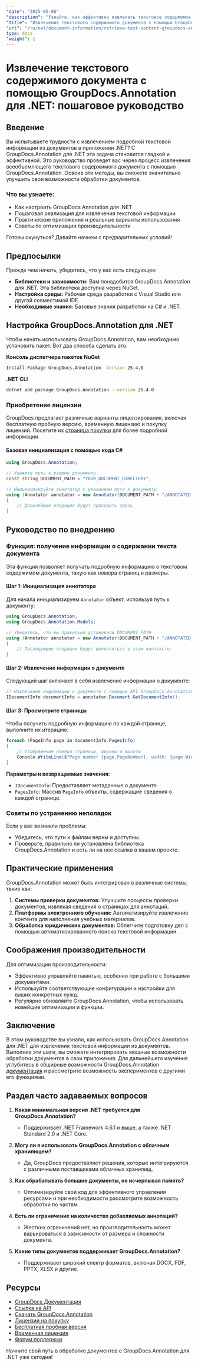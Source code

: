 ```yaml
---
"date": "2025-05-06"
"description": "Узнайте, как эффективно извлекать текстовое содержимое из документов с помощью GroupDocs.Annotation для .NET. Следуйте этому пошаговому руководству, чтобы улучшить свои возможности обработки документов."
"title": "Извлечение текстового содержимого документа с помощью GroupDocs.Annotation для .NET&#58; Пошаговое руководство"
"url": "/ru/net/document-information/retrieve-text-content-groupdocs-annotation-net/"
type: docs
"weight": 1
---
```


# Извлечение текстового содержимого документа с помощью GroupDocs.Annotation для .NET: пошаговое руководство

## Введение

Вы испытываете трудности с извлечением подробной текстовой информации из документов в приложении .NET? С GroupDocs.Annotation для .NET эта задача становится гладкой и эффективной. Это руководство проведет вас через процесс извлечения всеобъемлющего текстового содержимого документа с помощью GroupDocs.Annotation. Освоив эти методы, вы сможете значительно улучшить свои возможности обработки документов.

### Что вы узнаете:
- Как настроить GroupDocs.Annotation для .NET
- Пошаговая реализация для извлечения текстовой информации
- Практические приложения и реальные варианты использования
- Советы по оптимизации производительности

Готовы окунуться? Давайте начнем с предварительных условий!

## Предпосылки

Прежде чем начать, убедитесь, что у вас есть следующее:

- **Библиотеки и зависимости:** Вам понадобится GroupDocs.Annotation для .NET. Эта библиотека доступна через NuGet.
- **Настройка среды:** Рабочая среда разработки с Visual Studio или другой совместимой IDE.
- **Необходимые знания:** Базовые знания разработки на C# и .NET.

## Настройка GroupDocs.Annotation для .NET

Чтобы начать использовать GroupDocs.Annotation, вам необходимо установить пакет. Вот два способа сделать это:

**Консоль диспетчера пакетов NuGet**
```bash
Install-Package GroupDocs.Annotation -Version 25.4.0
```

**.NET CLI**
```bash
dotnet add package GroupDocs.Annotation --version 25.4.0
```

### Приобретение лицензии

GroupDocs предлагает различные варианты лицензирования, включая бесплатную пробную версию, временную лицензию и покупку лицензий. Посетите их [страница покупки](https://purchase.groupdocs.com/buy) для более подробной информации.

#### Базовая инициализация с помощью кода C#

```csharp
using GroupDocs.Annotation;

// Укажите путь к вашему документу
const string DOCUMENT_PATH = "YOUR_DOCUMENT_DIRECTORY";

// Инициализируйте аннотатор с указанием пути к документу
using (Annotator annotator = new Annotator(DOCUMENT_PATH + "/ANNOTATED_DOCX"))
{
    // Дальнейшие операции будут проходить здесь
}
```

## Руководство по внедрению

### Функция: получение информации о содержании текста документа

Эта функция позволяет получать подробную информацию о текстовом содержимом документа, такую как номера страниц и размеры.

#### Шаг 1: Инициализация аннотатора

Для начала инициализируем `Annotator` объект, используя путь к документу:

```csharp
using GroupDocs.Annotation;
using GroupDocs.Annotation.Models;

// Убедитесь, что вы правильно установили DOCUMENT_PATH
using (Annotator annotator = new Annotator(DOCUMENT_PATH + "/ANNOTATED_DOCX"))
{
    // Последующие операции будут выполняться в этом контексте.
}
```

#### Шаг 2: Извлечение информации о документе

Следующий шаг включает в себя извлечение информации о документе:

```csharp
// Извлечение информации о документе с помощью API GroupDocs.Annotation
IDocumentInfo documentInfo = annotator.Document.GetDocumentInfo();
```

#### Шаг 3: Просмотрите страницы

Чтобы получить подробную информацию по каждой странице, выполните их итерацию:

```csharp
foreach (PageInfo page in documentInfo.PagesInfo)
{
    // Отображение номера страницы, ширины и высоты
    Console.WriteLine($"Page number {page.PageNumber}, width: {page.Width} and height: {page.Height}");
}
```

**Параметры и возвращаемые значения:**
- `IDocumentInfo`: Предоставляет метаданные о документе.
- `PagesInfo`: Массив `PageInfo` объекты, содержащие сведения о каждой странице.

### Советы по устранению неполадок

Если у вас возникли проблемы:
- Убедитесь, что пути к файлам верны и доступны.
- Проверьте, правильно ли установлена библиотека GroupDocs.Annotation и есть ли на нее ссылка в вашем проекте.

## Практические применения

GroupDocs.Annotation может быть интегрирован в различные системы, такие как:
1. **Системы проверки документов:** Улучшите процессы проверки документов, извлекая сведения о страницах для аннотаций.
2. **Платформы электронного обучения:** Автоматизируйте извлечение контента для наполнения учебных материалов.
3. **Обработка юридических документов:** Облегчите подготовку дел с помощью автоматизированного поиска текстовой информации.

## Соображения производительности

Для оптимизации производительности:
- Эффективно управляйте памятью, особенно при работе с большими документами.
- Используйте соответствующие конфигурации и настройки для ваших конкретных нужд.
- Регулярно обновляйте GroupDocs.Annotation, чтобы использовать новейшие оптимизации и функции.

## Заключение

В этом руководстве вы узнали, как использовать GroupDocs.Annotation для .NET для извлечения текстовой информации из документов. Выполнив эти шаги, вы сможете интегрировать мощные возможности обработки документов в свои приложения. Для дальнейшего изучения углубитесь в обширные возможности GroupDocs.Annotation [документация](https://docs.groupdocs.com/annotation/net/) и рассмотрите возможность экспериментов с другими его функциями.

## Раздел часто задаваемых вопросов

1. **Какая минимальная версия .NET требуется для GroupDocs.Annotation?**
   - Поддерживает .NET Framework 4.6.1 и выше, а также .NET Standard 2.0 и .NET Core.

2. **Могу ли я использовать GroupDocs.Annotation с облачным хранилищем?**
   - Да, GroupDocs предоставляет решения, которые интегрируются с различными поставщиками облачных хранилищ.

3. **Как обрабатывать большие документы, не исчерпывая память?**
   - Оптимизируйте свой код для эффективного управления ресурсами и при необходимости рассмотрите возможность обработки по частям.

4. **Есть ли ограничение на количество добавляемых аннотаций?**
   - Жестких ограничений нет, но производительность может варьироваться в зависимости от размера и сложности документа.

5. **Какие типы документов поддерживает GroupDocs.Annotation?**
   - Поддерживает широкий спектр форматов, включая DOCX, PDF, PPTX, XLSX и другие.

## Ресурсы
- [GroupDocs Документация](https://docs.groupdocs.com/annotation/net/)
- [Ссылка на API](https://reference.groupdocs.com/annotation/net/)
- [Скачать GroupDocs.Annotation](https://releases.groupdocs.com/annotation/net/)
- [Лицензии на покупку](https://purchase.groupdocs.com/buy)
- [Бесплатная пробная версия](https://releases.groupdocs.com/annotation/net/)
- [Временная лицензия](https://purchase.groupdocs.com/temporary-license/)
- [Форум поддержки](https://forum.groupdocs.com/c/annotation/) 

Начните свой путь в обработке документов с GroupDocs.Annotation для .NET уже сегодня!